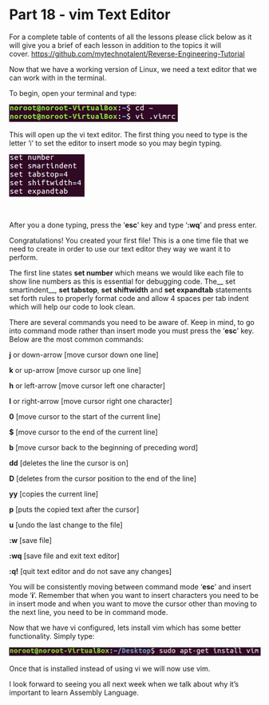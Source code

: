 # Part 18 - vim Text Editor

For a complete table of contents of all the lessons please click below as it will give you a brief of each lesson in addition to the topics it will cover.&nbsp;https://github.com/mytechnotalent/Reverse-Engineering-Tutorial

Now that we have a working version of Linux, we need a text editor that we can work with in the terminal.

To begin, open your terminal and type:

<div class="slate-resizable-image-embed slate-image-embed__resize-middle"><img src="imgs/703651578.jpg"/></div>

This will open up the vi text editor.&nbsp;The first thing you need to type is the letter ‘i’ to set the editor to insert mode so you may begin typing.

<div class="slate-resizable-image-embed slate-image-embed__resize-left"><img src="imgs/425100774.jpg"/></div>

&nbsp;&nbsp;

After you a done typing, press the ‘__esc__’ key and type ‘__:wq__’ and press enter.

Congratulations! You created your first file! This is a one time file that we need to create in order to use our text editor they way we want it to perform.

The first line states __set number__ which means we would like each file to show line numbers as this is essential for debugging code. The__ set smartindent__, __set tabstop__, __set shiftwidth__ and __set expandtab__ statements set forth rules to properly format code and allow 4 spaces per tab indent which will help our code to look clean.

There are several commands you need to be aware of. Keep in mind, to go into command mode rather than insert mode you must press the ‘__esc__’ key. Below are the most common commands:

__j__ or down-arrow \[move cursor down one line\]

__k__ or up-arrow \[move cursor up one line\]

__h__ or left-arrow \[move cursor left one character\]

__l__ or right-arrow \[move cursor right one character\]

__0__ \[move cursor to the start of the current line\]

__$__ \[move cursor to the end of the current line\]

__b__ \[move cursor back to the beginning of preceding word\]

__dd__ \[deletes the line the cursor is on\]

__D__ \[deletes from the cursor position to the end of the line\]

__yy__ \[copies the current line\]

__p__ \[puts the copied text after the cursor\]

__u__ \[undo the last change to the file\]

__:w__ \[save file\]

__:wq__ \[save file and exit text editor\]

__:q!__ \[quit text editor and do not save any changes\]

You will be consistently moving between command mode ‘__esc__’ and insert mode ‘__i__’. Remember that when you want to insert characters you need to be in insert mode and when you want to move the cursor other than moving to the next line, you need to be in command mode.

Now that we have vi configured, lets install vim which has some better functionality. Simply type:

<div class="slate-resizable-image-embed slate-image-embed__resize-full-width"><img src="imgs/879562831.jpg"/></div>

Once that is installed instead of using vi we will now use vim.

I look forward to seeing you all next week when we talk about why it’s important to learn Assembly Language.